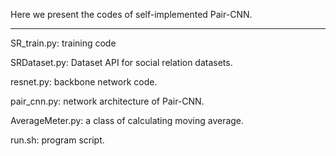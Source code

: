 Here we present the codes of self-implemented Pair-CNN.

------------------------------------------
SR_train.py: training code

SRDataset.py: Dataset API for social relation datasets.

resnet.py: backbone network code.

pair_cnn.py: network architecture of Pair-CNN.

AverageMeter.py: a class of calculating moving average.

run.sh: program script.
